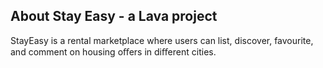 ## About Stay Easy - a Lava project

StayEasy is a rental marketplace where users can list, discover, favourite, and comment on housing oﬀers in diﬀerent cities.
